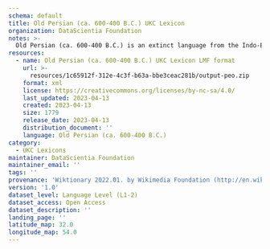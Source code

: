 ```yaml
---
schema: default
title: Old Persian (ca. 600-400 B.C.) UKC Lexicon
organization: DataScientia Foundation
notes: >-
  Old Persian (ca. 600-400 B.C.) is an extinct language from the Indo-European family that used to be spoken in Eurasia. The UKC Lexicon of Old Persian (ca. 600-400 B.C.) is represented as a lexico-semantic network. It consists of words, word senses, synsets, as well as sense-level and synset-level relationships
resources:
  - name: Old Persian (ca. 600-400 B.C.) UKC Lexicon LMF format
    url: >-
      resources/1c65912f-312e-4c3f-b63a-bbe3ceac281b/output-peo.zip
    format: xml
    license: https://creativecommons.org/licenses/by-nc-sa/4.0/
    last_updated: 2023-04-13
    created: 2023-04-13
    size: 1779
    release_date: 2023-04-13
    distribution_document: ''
    language: Old Persian (ca. 600-400 B.C.)
category:
  - UKC Lexicons
maintainer: DataScientia Foundation
maintainer_email: ''
tags: ''
provenance: 'Wiktionary 2022.01. by Wikimedia Foundation (http://en.wiktionary.org); CogNet 2.1 by Khuyagbaatar Batsuren, National University of Mongolia (http://cognet.ukc.disi.unitn.it); Princeton WordNet 2.1 by Princeton University (https://wordnet.princeton.edu)'
version: '1.0'
dataset_level: Language Level (L1-2)
dataset_access: Open Access
dataset_description: ''
landing_page: ''
latitude_map: 32.0
longitude_map: 54.0
---
```

